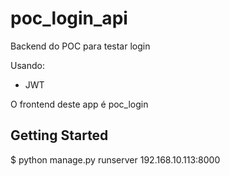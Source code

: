 # poc_login_api

Backend do POC para testar login

Usando:
* JWT

O frontend deste app é poc_login

## Getting Started
$
python manage.py runserver 192.168.10.113:8000